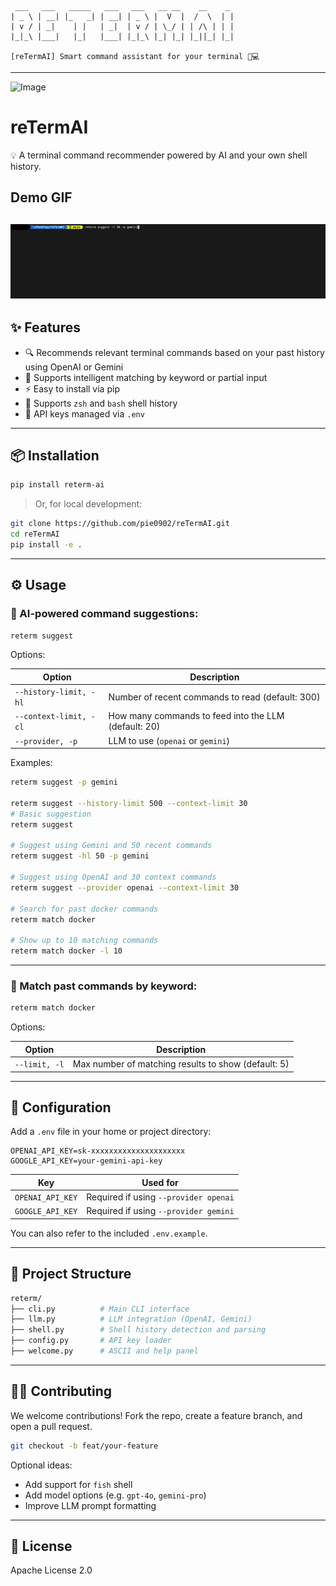 ```
 ___   ___   _____   ___   ___   __ __    __    _
| _ \ | __| |_   _| | __| | _ \ |  V  |  /  \  | |
| v / | _|    | |   | _|  | v / | \_/ | | /\ | | |
|_|_\ |___|   |_|   |___| |_|_\ |_| |_| |_||_| |_|

[reTermAI] Smart command assistant for your terminal 🧠💻
```

---

![Image](https://github.com/user-attachments/assets/0de4a2b5-2167-4fe0-bc6c-764cc76ff435)

# reTermAI

💡 A terminal command recommender powered by AI and your own shell history.

## Demo GIF
![demo](docs/demo.gif)
---

## ✨ Features

- 🔍 Recommends relevant terminal commands based on your past history using OpenAI or Gemini
- 🧠 Supports intelligent matching by keyword or partial input
- ⚡ Easy to install via pip
- 🐚 Supports `zsh` and `bash` shell history
- 🔐 API keys managed via `.env`

---

## 📦 Installation

```bash
pip install reterm-ai
```

> Or, for local development:

```bash
git clone https://github.com/pie0902/reTermAI.git
cd reTermAI
pip install -e .
```

---

## ⚙️ Usage

### 🔮 AI-powered command suggestions:

```bash
reterm suggest
```

Options:

| Option                 | Description                                          |
| ---------------------- | ---------------------------------------------------- |
| `--history-limit, -hl` | Number of recent commands to read (default: 300)     |
| `--context-limit, -cl` | How many commands to feed into the LLM (default: 20) |
| `--provider, -p`       | LLM to use (`openai` or `gemini`)                    |

Examples:

```bash
reterm suggest -p gemini

reterm suggest --history-limit 500 --context-limit 30
# Basic suggestion
reterm suggest

# Suggest using Gemini and 50 recent commands
reterm suggest -hl 50 -p gemini

# Suggest using OpenAI and 30 context commands
reterm suggest --provider openai --context-limit 30

# Search for past docker commands
reterm match docker

# Show up to 10 matching commands
reterm match docker -l 10

```

---

### 🔎 Match past commands by keyword:

```bash
reterm match docker
```

Options:

| Option        | Description                                         |
| ------------- | --------------------------------------------------- |
| `--limit, -l` | Max number of matching results to show (default: 5) |

---

## 🔐 Configuration

Add a `.env` file in your home or project directory:

```env
OPENAI_API_KEY=sk-xxxxxxxxxxxxxxxxxxxxx
GOOGLE_API_KEY=your-gemini-api-key
```

| Key              | Used for                              |
| ---------------- | ------------------------------------- |
| `OPENAI_API_KEY` | Required if using `--provider openai` |
| `GOOGLE_API_KEY` | Required if using `--provider gemini` |

You can also refer to the included `.env.example`.

---

## 📂 Project Structure

```bash
reterm/
├── cli.py          # Main CLI interface
├── llm.py          # LLM integration (OpenAI, Gemini)
├── shell.py        # Shell history detection and parsing
├── config.py       # API key loader
├── welcome.py      # ASCII and help panel
```

---

## 🧑‍💻 Contributing

We welcome contributions! Fork the repo, create a feature branch, and open a pull request.

```bash
git checkout -b feat/your-feature
```

Optional ideas:

- Add support for `fish` shell
- Add model options (e.g. `gpt-4o`, `gemini-pro`)
- Improve LLM prompt formatting

---

## 📄 License

Apache License 2.0
